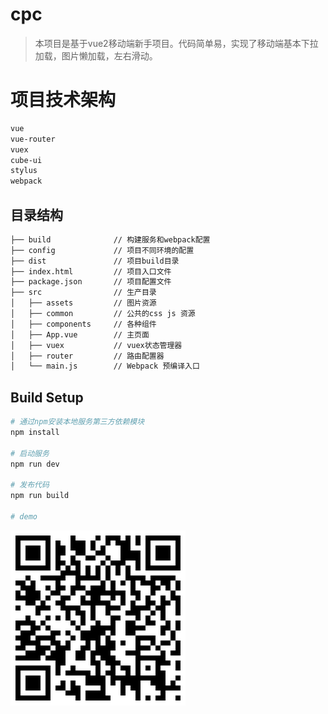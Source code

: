 # cpc

> 本项目是基于vue2移动端新手项目。代码简单易，实现了移动端基本下拉加载，图片懒加载，左右滑动。

# 项目技术架构
``` bash
vue
vue-router
vuex
cube-ui
stylus
webpack
```

## 目录结构
``` bash
├── build              // 构建服务和webpack配置
├── config             // 项目不同环境的配置
├── dist               // 项目build目录
├── index.html         // 项目入口文件
├── package.json       // 项目配置文件
├── src                // 生产目录
│   ├── assets         // 图片资源
│   ├── common         // 公共的css js 资源
│   ├── components     // 各种组件
│   ├── App.vue        // 主页面 
│   ├── vuex           // vuex状态管理器
│   ├── router         // 路由配置器
│   └── main.js        // Webpack 预编译入口
```

## Build Setup
``` bash
# 通过npm安装本地服务第三方依赖模块
npm install

# 启动服务
npm run dev

# 发布代码
npm run build

# demo
```

![Image text](https://raw.githubusercontent.com/huang8800486/cpc/master/cpc.png)


